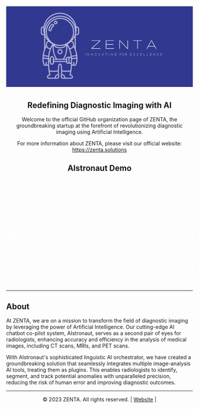 <!-- ZENTA - Redefining Diagnostic Imaging with AI -->

<h1 align="center">
  <img src="https://github.com/ZentaLabs/.github/raw/main/Zenta-logo.png" alt="ZENTA Logo" >
</h1>

<h2 align="center">Redefining Diagnostic Imaging with AI</h2>

<p align="center">
  Welcome to the official GitHub organization page of ZENTA, the groundbreaking startup at the forefront of revolutionizing diagnostic imaging using Artificial Intelligence.
</p>

<p align="center">
  For more information about ZENTA, please visit our official website: <a href="https://zenta.solutions">https://zenta.solutions</a>
</p>


<h2 align="center">AIstronaut Demo</h2>

<div align="center">
  <picture>
    <source media="(prefers-color-scheme: dark)" srcset="https://github.com/ZentaLabs/.github/raw/main/Aistronaut-black.gif">
    <source media="(prefers-color-scheme: light)" srcset="https://github.com/ZentaLabs/.github/raw/main/Aistronaut-white.gif">
    <a href="https://www.canva.com/design/DAFjG1c-Qbw/7S3dVffqsDy-RUlsO0s7Ww/watch?utm_content=DAFjG1c-Qbw&utm_campaign=designshare&utm_medium=link&utm_source=publishsharelink" target="_blank" rel="noopener">
      <img alt="AIstronaut Demo" src="https://github.com/ZentaLabs/.github/raw/main/Aistronaut-white.gif">
    </a>
  </picture>
</div>



---

## About

At ZENTA, we are on a mission to transform the field of diagnostic imaging by leveraging the power of Artificial Intelligence. Our cutting-edge AI chatbot co-pilot system, AIstronaut, serves as a second pair of eyes for radiologists, enhancing accuracy and efficiency in the analysis of medical images, including CT scans, MRIs, and PET scans.

With AIstronaut's sophisticated linguistic AI orchestrator, we have created a groundbreaking solution that seamlessly integrates multiple image-analysis AI tools, treating them as plugins. This enables radiologists to identify, segment, and track potential anomalies with unparalleled precision, reducing the risk of human error and improving diagnostic outcomes.

---

<p align="center">
  &copy; 2023 ZENTA. All rights reserved. | <a href="https://zenta.solutions">Website</a> |
</p>
